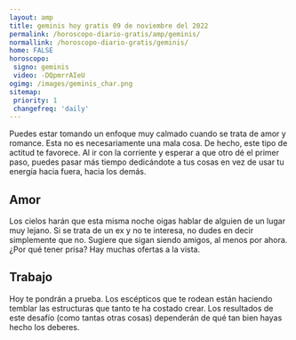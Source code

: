```yaml
---
layout: amp
title: geminis hoy gratis 09 de noviembre del 2022 
permalink: /horoscopo-diario-gratis/amp/geminis/
normallink: /horoscopo-diario-gratis/geminis/
home: FALSE
horoscopo:
 signo: geminis
 video: -DQpmrrAIeU
ogimg: /images/geminis_char.png
sitemap:
 priority: 1
 changefreq: 'daily'
---
```



Puedes estar tomando un enfoque muy calmado cuando se trata de amor y romance. Esta no es necesariamente una mala cosa. De hecho, este tipo de actitud te favorece. Al ir con la corriente y esperar a que otro dé el primer paso, puedes pasar más tiempo dedicándote a tus cosas en vez de usar tu energía hacia fuera, hacia los demás.

## Amor

Los cielos harán que esta misma noche oigas hablar de alguien de un lugar muy lejano. Si se trata de un ex y no te interesa, no dudes en decir simplemente que no. Sugiere que sigan siendo amigos, al menos por ahora. ¿Por qué tener prisa? Hay muchas ofertas a la vista.

## Trabajo

Hoy te pondrán a prueba. Los escépticos que te rodean están haciendo temblar las estructuras que tanto te ha costado crear. Los resultados de este desafío (como tantas otras cosas) dependerán de qué tan bien hayas hecho los deberes.